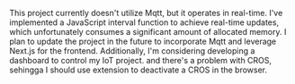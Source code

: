 
This project currently doesn't utilize Mqtt, but it operates in real-time. I've implemented a JavaScript interval function to achieve real-time updates, which unfortunately consumes a significant amount of allocated memory. I plan to update the project in the future to incorporate Mqtt and leverage Next.js for the frontend. Additionally, I'm considering developing a dashboard to control my IoT project. and there's a problem with CROS, sehingga I should use extension to deactivate a CROS in the browser.

